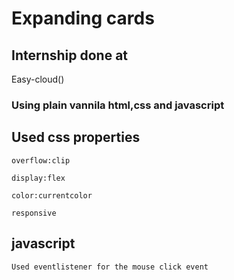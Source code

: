 # Expanding cards

## Internship done at

Easy-cloud()

### Using plain vannila html,css and javascript

## Used css properties

```
overflow:clip

display:flex

color:currentcolor

responsive
```

## javascript

```
Used eventlistener for the mouse click event
```
